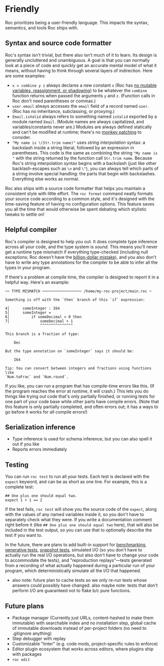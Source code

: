 # Friendly

Roc prioritizes being a user-friendly language. This impacts the syntax, semantics, and tools Roc ships with.

## Syntax and source code formatter

Roc's syntax isn't trivial, but there also isn't much of it to learn. Its design is generally uncluttered and unambiguous. A goal is that you can normally look at a piece of code and quickly get an accurate mental model of what it means, without having to think through several layers of indirection. Here are some examples:

- `x = combine y z` always declares a new constant `x` (Roc has [no mutable variables, reassignment, or shadowing](/functional)) to be whatever the `combine` function returns when passed the arguments `y` and `z`. (Function calls in Roc don't need parentheses or commas.)
- `user.email` always accesses the `email` field of a record named `user`. (Roc has no inheritance, subclassing, or proxying.)
- `Email.isValid` always refers to something named `isValid` exported by a module named `Email`. (Module names are always capitalized, and variables/constants never are.) Modules are always defined statically and can't be modified at runtime; there's no [monkey patching](https://en.wikipedia.org/wiki/Monkey_patch) to consider.
- `"My name is \(Str.trim name)"` uses *string interpolation* syntax: a backslash inside a string literal, followed by an expression in parentheses. This code is the same as combining the string `"My name is "` with the string returned by the function call `Str.trim name`. Because Roc's string interpolation syntax begins with a backslash (just like other backlash-escapes such as `\n` and `\"`), you can always tell which parts of a string involve special handling: the parts that begin with backslashes. Everything else works as normal.

Roc also ships with a source code formatter that helps you maintain a consistent style with little effort. The `roc format` command neatly formats your source code according to a common style, and it's designed with the time-saving feature of having no configuration options. This feature saves you all the time that would otherwise be spent debating which stylistic tweaks to settle on!

## Helpful compiler

Roc's compiler is designed to help you out. It does complete type inference across all your code, and the type system is *sound*. This means you'll never get a runtime type mismatch if everything type-checked (including null exceptions; Roc doesn't have the [billion-dollar mistake](https://en.wikipedia.org/wiki/Null_pointer#History)), and you also don't have to write any type annotations for the compiler to be able to infer all the types in your program.

If there's a problem at compile time, the compiler is designed to report it in a helpful way. Here's an example:

```
── TYPE MISMATCH ────────────────── /home/my-roc-project/main.roc ─

Something is off with the `then` branch of this `if` expression:

4│      someInteger : I64
5│      someInteger =
6│          if someDecimal > 0 then
7│              someDecimal + 1
                ^^^^^^^^^^^^^^^

This branch is a fraction of type:

    Dec

But the type annotation on `someInteger` says it should be:

    I64

Tip: You can convert between integers and fractions using functions like
`Num.toFrac` and `Num.round`.
```

If you like, you can run a program that has compile-time errors like this. (If the program reaches the error at runtime, it will crash.) This lets you do things like trying out code that's only partially finished, or running tests for one part of your code base while other parts have compile errors. (Note that this feature is only partially completed, and often errors out; it has a ways to go before it works for all compile errors!)

## Serialization inference

- Type inference is used for schema inference, but you can also spell it out if you like
- Reports errors immediately

## Testing

You can run `roc test` to run all your tests. Each test is declared with the `expect` keyword, and can be as short as one line. For example, this is a complete test:

```
## One plus one should equal two.
expect 1 + 1 == 2
```

If the test fails, `roc test` will show you the source code of the `expect`, along with the values of any named variables inside it, so you don't have to separately check what they were. If you write a documentation comment right before it (like `## One plus one should equal two` here), that will also be included in the test output, so you can use that to optionally describe the test if you want to.

In the future, there are plans to add built-in support for [benchmarking](https://en.wikipedia.org/wiki/Benchmark_(computing)), [generative tests](https://en.wikipedia.org/wiki/Software_testing#Property_testing), [snapshot tests](https://en.wikipedia.org/wiki/Software_testing#Output_comparison_testing), simulated I/O (so you don't have to actually run the real I/O operations, but also don't have to change your code to accommodate the tests), and "reproduction replays"—tests generated from a recording of what actually happened during a particular run of your program, which deterministically simulate all the I/O that happened.

- also note: future plan to cache tests so we only re-run tests whose answers could possibly have changed. also maybe note: tests that don't perform I/O are guaranteed not to flake b/c pure functions.

## Future plans
- Package manager (Currently just URLs, content-hashed to make them immutable) with searchable index and no installation step, global cache of immutable downloads instead of per-project folders (no need to .gitignore anything)
- Step debugger with replay
- Customizable "linter" (e.g. code mods, project-specific rules to enforce)
- Editor plugin ecosystem that works across editors, where plugins ship with packages
- `roc edit`
